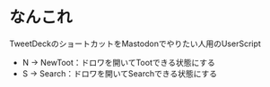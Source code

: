 # なんこれ
TweetDeckのショートカットをMastodonでやりたい人用のUserScript
- N -> NewToot：ドロワを開いてTootできる状態にする
- S -> Search：ドロワを開いてSearchできる状態にする
